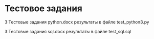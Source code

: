 # Тестовое задания 

3 Тестовые задания python.docx   результаты в файле test_python3.py

3 Тестовые задания sql.docx  результаты в файле  test_sql.sql
